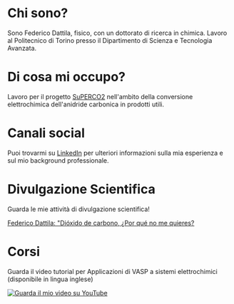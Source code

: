 # Chi sono?

Sono Federico Dattila, fisico, con un dottorato di ricerca in chimica. Lavoro al Politecnico di Torino presso il Dipartimento di Scienza e Tecnologia Avanzata.

# Di cosa mi occupo?

Lavoro per il progetto [SuPERCO2](https://cordis.europa.eu/project/id/101104004) nell'ambito della conversione elettrochimica dell'anidride carbonica in prodotti utili.

# Canali social

Puoi trovarmi su [LinkedIn](https://www.linkedin.com/in/tuonome/) per ulteriori informazioni sulla mia esperienza e sul mio background professionale.

# Divulgazione Scientifica

Guarda le mie attività di divulgazione scientifica!

[Federico Dattila: "Dióxido de carbono, ¿Por qué no me quieres?]([https://www.youtube.com/watch?v=jDeX1o5lK1w](https://www.youtube.com/watch?v=jDeX1o5lK1w))


# Corsi

Guarda il video tutorial per Applicazioni di VASP a sistemi elettrochimici (disponibile in lingua inglese)



[![Guarda il mio video su YouTube](https://img.youtube.com/vi/VIDEO_ID_HERE/0.jpg)](https://www.youtube.com/watch?v=VIDEO_ID_HERE)

